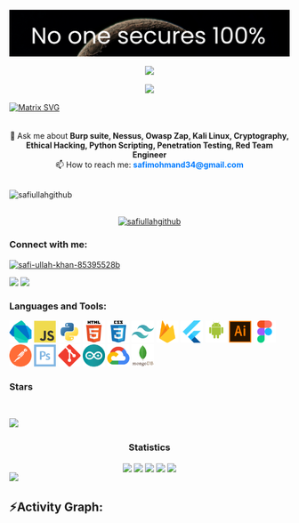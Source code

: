 ![Black](./k.png)
<p align="center">
<img src="https://readme-typing-svg.demolab.com?font=Fira+Code&pause=1000&center=true&vCenter=true&width=435&lines=Hello%2C+I'm+Safi+Ullah+Khan+%F0%9F%91%8B;Cybersecurity+Engineer&color=#FF0000" />
</p>

<p align="center">
<img src="https://readme-typing-svg.demolab.com?font=Fira+Code&pause=1000&center=true&vCenter=true&width=800&lines=Graduated+from+University+of+Engineering+%26+Technology;Peshawar+%5B2020-2024%5D&color=#FF0000" />
</p>




[![Matrix SVG](https://raw.githubusercontent.com/rodrigograca31/rodrigograca31/master/matrix.svg)](https://www.youtube.com/watch?v=SDkAGkd4NLc)






<h3 style="font-size: 24px;"><i></i></h3>

  </h4>
    <ul style="list-style-type: none; padding: 0;">
 
<div align="center">
    <li>💬 Ask me about <strong>Burp suite, Nessus, Owasp Zap, Kali Linux, Cryptography, Ethical Hacking, Python Scripting, Penetration Testing, Red Team Engineer</strong></li>
    <li>📫 How to reach me: <a href="mailto:safimohmand34@gmail.com" style="color: #007bff; text-decoration: none;"><strong>safimohmand34@gmail.com</strong></a></li>
  </ul>
  <br>
  
  <img src="https://komarev.com/ghpvc/?username=safiullahgithub&label=Profile%20views&color=0e75b6&style=flat" alt="safiullahgithub">
  <br><br>
<p align="center">
  <a href="https://github.com/ryo-ma/github-profile-trophy"><img src="https://github-profile-trophy.vercel.app/?username=safiullahgithub" alt="safiullahgithub" /></a>
</p>

<h3 align="left">Connect with me:</h3>
<p align="left">
<a href="https://linkedin.com/in/safi-ullah-khan-85395528b" target="blank"><img align="center" src="https://raw.githubusercontent.com/rahuldkjain/github-profile-readme-generator/master/src/images/icons/Social/linked-in-alt.svg" alt="safi-ullah-khan-85395528b" height="30" width="40" /></a>
</p>

<div> 
<a href="www.linkedin.com/in/safi-ullah-khan-85395528b" target="_blank"><img src="https://img.shields.io/badge/LinkedIn-0077B5?style=for-the-badge&logo=linkedin&logoColor=white" target="_blank"></a>
<a href = "mailto:s.khan.cybersec@gmail.com"><img src="https://img.shields.io/badge/-Gmail-%23333?style=for-the-badge&logo=gmail&logoColor=white" target="_blank"></a>

<h3 align="left">Languages and Tools:</h3>
<p align="left">
<img src="https://raw.githubusercontent.com/teamedwardforever/Readme-Generator/71f25dd8b98329b168142a6b782a107b75eab178/svg/Skills/Mobile/dartlang-icon.svg" alt="Dart" width="40" height="40"/>
<img src="https://raw.githubusercontent.com/teamedwardforever/Readme-Generator/71f25dd8b98329b168142a6b782a107b75eab178/svg/Skills/Languages/javascript-original.svg" alt="Javascript" width="40" height="40"/>
<img src="https://raw.githubusercontent.com/teamedwardforever/Readme-Generator/71f25dd8b98329b168142a6b782a107b75eab178/svg/Skills/Languages/python-original.svg" alt="Python" width="40" height="40"/>
<img src="https://raw.githubusercontent.com/teamedwardforever/Readme-Generator/71f25dd8b98329b168142a6b782a107b75eab178/svg/Skills/Frontend/html5-original-wordmark.svg" alt="HTML" width="40" height="40"/>
<img src="https://raw.githubusercontent.com/teamedwardforever/Readme-Generator/71f25dd8b98329b168142a6b782a107b75eab178/svg/Skills/Frontend/css3-original-wordmark.svg" alt="Css" width="40" height="40"/>
<img src="https://raw.githubusercontent.com/teamedwardforever/Readme-Generator/71f25dd8b98329b168142a6b782a107b75eab178/svg/Skills/Frontend/tailwindcss-icon.svg" alt="Tailwindcss" width="40" height="40"/>
<img src="https://raw.githubusercontent.com/teamedwardforever/Readme-Generator/71f25dd8b98329b168142a6b782a107b75eab178/svg/Skills/BackendService/firebase-icon.svg" alt="Firebase" width="40" height="40"/>
<img src="https://raw.githubusercontent.com/teamedwardforever/Readme-Generator/71f25dd8b98329b168142a6b782a107b75eab178/svg/Skills/Mobile/flutterio-icon.svg" alt="Flutter" width="40" height="40"/>
<img src="https://raw.githubusercontent.com/teamedwardforever/Readme-Generator/71f25dd8b98329b168142a6b782a107b75eab178/svg/Skills/Mobile/android-original-wordmark.svg" alt="Android" width="40" height="40"/>
<img src="https://raw.githubusercontent.com/teamedwardforever/Readme-Generator/71f25dd8b98329b168142a6b782a107b75eab178/svg/Skills/Software/adobe_illustrator-icon%20(1).svg" alt="Adobe Illustrator" width="40" height="40"/>
<img src="https://raw.githubusercontent.com/teamedwardforever/Readme-Generator/71f25dd8b98329b168142a6b782a107b75eab178/svg/Skills/Software/figma-icon.svg" alt="Figma" width="40" height="40"/>
<img src="https://raw.githubusercontent.com/teamedwardforever/Readme-Generator/71f25dd8b98329b168142a6b782a107b75eab178/svg/Skills/Software/getpostman-icon.svg" alt="Postman" width="40" height="40"/>
<img src="https://raw.githubusercontent.com/teamedwardforever/Readme-Generator/71f25dd8b98329b168142a6b782a107b75eab178/svg/Skills/Software/photoshop-line.svg" alt="Photoshop" width="40" height="40"/>
<img src="https://raw.githubusercontent.com/teamedwardforever/Readme-Generator/71f25dd8b98329b168142a6b782a107b75eab178/svg/Skills/Other/git-scm-icon.svg" alt="Git" width="40" height="40"/>
<img src="https://raw.githubusercontent.com/teamedwardforever/Readme-Generator/71f25dd8b98329b168142a6b782a107b75eab178/svg/Skills/Other/arduino-1.svg" alt="Arduino" width="40" height="40"/>
<img src="https://raw.githubusercontent.com/teamedwardforever/Readme-Generator/71f25dd8b98329b168142a6b782a107b75eab178/svg/Skills/Devops/google_cloud-icon.svg" alt="Google Cloud" width="40" height="40"/>
<img src="https://raw.githubusercontent.com/teamedwardforever/Readme-Generator/71f25dd8b98329b168142a6b782a107b75eab178/svg/Skills/Database/mongodb-original-wordmark.svg" alt="Mongodb" width="40" height="40"/>
</p>

<h3 align="left">Stars</h3>

<p><img align="center" height="170em" src="https://github-readme-stats.vercel.app/api?username=Safiullahgithub&show_icons=true&locale=en&theme=dark" alt="" /> <img align="center" height="170em" src="https://github-readme-streak-stats.herokuapp.com/?user=Safiullahgithub&theme=dark" alt="" /></p>

<img src="https://user-images.githubusercontent.com/73097560/115834477-dbab4500-a447-11eb-908a-139a6edaec5c.gif"><h3 align="center">Statistics</h3>
<div align="center">
<a (https://github.com/Safiullahgithub/Safiullahgithub)">
<img align="center" src="http://github-profile-summary-cards.vercel.app/api/cards/stats?username=Safiullahgithub&theme=2077" height="180em" />
<img align="center" src="http://github-profile-summary-cards.vercel.app/api/cards/most-commit-language?username=Safiullahgithub&theme=2077" height="180em" />
<img align="center" src="http://github-profile-summary-cards.vercel.app/api/cards/repos-per-language?username=Safiullahgithub&theme=2077" height="180em" />
<img align="center" src="http://github-profile-summary-cards.vercel.app/api/cards/productive-time?username=Safiullahgithub&theme=2077" height="180em" />
<img align="center" src="http://github-profile-summary-cards.vercel.app/api/cards/profile-details?username=Safiullahgithub&theme=2077" height="180em" />
</div>
<img src="https://user-images.githubusercontent.com/73097560/115834477-dbab4500-a447-11eb-908a-139a6edaec5c.gif"><h2 align="left">⚡Activity Graph:</h2>

 </p>

